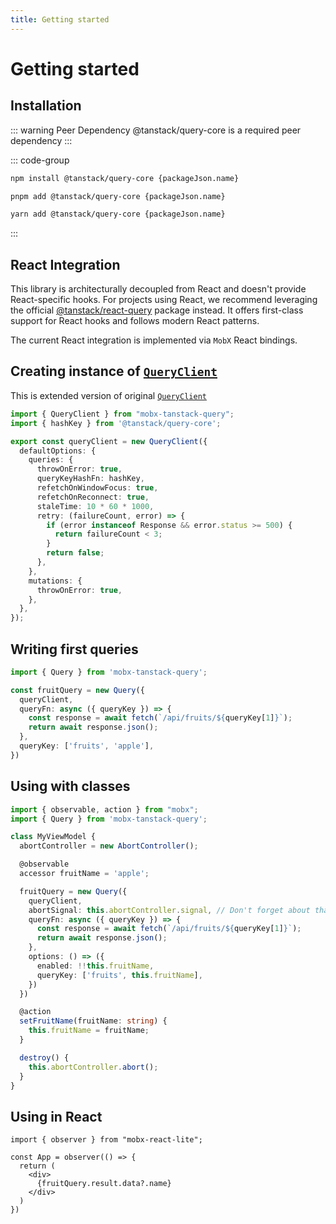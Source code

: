 ```yaml
---
title: Getting started
---
```


# Getting started

## Installation  

::: warning Peer Dependency
@tanstack/query-core is a required peer dependency
:::

::: code-group

```bash [npm]
npm install @tanstack/query-core {packageJson.name}
```

```bash [pnpm]
pnpm add @tanstack/query-core {packageJson.name}
```

```bash [yarn]
yarn add @tanstack/query-core {packageJson.name}
```

:::

## React Integration

This library is architecturally decoupled from React and doesn't provide React-specific hooks.
For projects using React, we recommend leveraging the official [@tanstack/react-query](https://npmjs.com/package/@tanstack/react-query) package instead.
It offers first-class support for React hooks and follows modern React patterns.

The current React integration is implemented via `MobX` React bindings.

## Creating instance of [`QueryClient`](/api/QueryClient)   
This is extended version of original [`QueryClient`](https://tanstack.com/query/v5/docs/reference/QueryClient)   

```ts
import { QueryClient } from "mobx-tanstack-query";
import { hashKey } from '@tanstack/query-core';

export const queryClient = new QueryClient({
  defaultOptions: {
    queries: {
      throwOnError: true,
      queryKeyHashFn: hashKey,
      refetchOnWindowFocus: true,
      refetchOnReconnect: true,
      staleTime: 10 * 60 * 1000,
      retry: (failureCount, error) => {
        if (error instanceof Response && error.status >= 500) {
          return failureCount < 3;
        }
        return false;
      },
    },
    mutations: {
      throwOnError: true,
    },
  },
});
```

## Writing first queries

```ts
import { Query } from 'mobx-tanstack-query';

const fruitQuery = new Query({
  queryClient,
  queryFn: async ({ queryKey }) => {
    const response = await fetch(`/api/fruits/${queryKey[1]}`);
    return await response.json();
  },
  queryKey: ['fruits', 'apple'],
})
```

## Using with classes   

```ts
import { observable, action } from "mobx";
import { Query } from 'mobx-tanstack-query';

class MyViewModel {
  abortController = new AbortController();

  @observable
  accessor fruitName = 'apple';

  fruitQuery = new Query({
    queryClient,
    abortSignal: this.abortController.signal, // Don't forget about that!
    queryFn: async ({ queryKey }) => {
      const response = await fetch(`/api/fruits/${queryKey[1]}`);
      return await response.json();
    },
    options: () => ({
      enabled: !!this.fruitName,
      queryKey: ['fruits', this.fruitName],
    })
  })

  @action
  setFruitName(fruitName: string) {
    this.fruitName = fruitName;
  }

  destroy() {
    this.abortController.abort();
  }
}
```

## Using in React  

```tsx
import { observer } from "mobx-react-lite";

const App = observer(() => {
  return (
    <div>
      {fruitQuery.result.data?.name}
    </div>
  )
})
```
